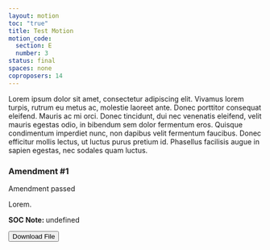 ```yaml
---
layout: motion
toc: "true"
title: Test Motion
motion_code:
  section: E
  number: 3
status: final
spaces: none
coproposers: 14
---
```

Lorem ipsum dolor sit amet, consectetur adipiscing elit. Vivamus lorem turpis, rutrum eu metus ac, molestie laoreet ante. Donec porttitor consequat eleifend. Mauris ac mi orci. Donec tincidunt, dui nec venenatis eleifend, velit mauris egestas odio, in bibendum sem dolor fermentum eros. Quisque condimentum imperdiet nunc, non dapibus velit fermentum faucibus. Donec efficitur mollis lectus, ut luctus purus pretium id. Phasellus facilisis augue in sapien egestas, nec sodales quam luctus.

<div class="amendment amendment-passed"><div class="d-flex justify-content-between align-items-start"><h3 id="amendment-1">Amendment #1</h3><p class="badge bg-passed">Amendment passed</p></div><span><p>Lorem.</p></span></div>



<p class="alert d-inline-block alert-primary"><strong>SOC Note: </strong> undefined</p>

<a href="/files/green-party-stacked-logo-fair-cmyk.pdf"><button class="btn btn-outline-primary download-link">Download File</button></a>